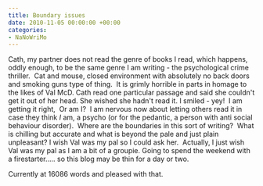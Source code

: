 ```yaml
---
title: Boundary issues
date: 2010-11-05 00:00:00 +00:00
categories:
- NaNoWriMo
---
```


Cath, my partner does not read the genre of books I read, which happens, oddly enough, to be the same genre I am writing - the psychological crime thriller.  Cat and mouse, closed environment with absolutely no back doors and smoking guns type of thing.  It is grimly horrible in parts in homage to the likes of Val McD. Cath read one particular passage and said she couldn't get it out of her head. She wished she hadn't read it. I smiled - yey!  I am getting it right,  Or am I?  I am nervous now about letting others read it in case they think _I_ am, a psycho (or for the pedantic, a person with anti social behaviour disorder).  Where are the boundaries in this sort of writing?  What is chilling but accurate and what is beyond the pale and just plain unpleasant? I wish Val was my pal so I could ask her.  Actually, I just wish Val was my pal as I am a bit of a groupie.
Going to spend the weekend with a firestarter..... so this blog may be thin for a day or two.

Currently at 16086 words and pleased with that.
